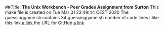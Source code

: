 ##*Title*: **The Unix Workbench - Peer Grades Assignment from Surton**
This make file is created on Tue Mar 31 23:49:44 CEST 2020
The guessinggame.sh contains 34 guessinggame.sh number of code lines
I like this link [a link](https://www.speedtest.net)
the URL for GitHub [a link](https://github.com/surton-redjo/the-unix-workbench-PeerGradesAssignment-SRO.git)
